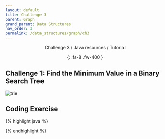 ```yaml
---
layout: default
title: Challenge 3
parent: Graph
grand_parent: Data Structures
nav_order: 3
permalink: /data_structures/graph/ch3
---
```

<div align="center" markdown="1">
Challenge 3 / Java resources / Tutorial

{: .fs-8 .fw-400 }
</div>

## Challenge 1: Find the Minimum Value in a Binary Search Tree

![trie](https://raw.githubusercontent.com/JavaLvivDev/prog-resources/master/resources/trie/aa1.png)

## Coding Exercise

{% highlight java %}

{% endhighlight %}

